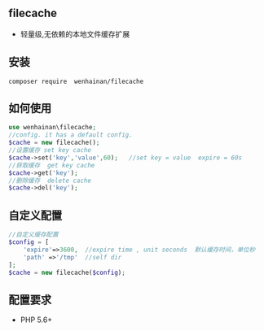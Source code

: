 ## filecache
-  轻量级,无依赖的本地文件缓存扩展
## 安装 
```shell
composer require  wenhainan/filecache
```

## 如何使用
```php
use wenhainan\filecache;
//config. it has a default config.
$cache = new filecache();
//设置缓存 set key cache
$cache->set('key','value',60);   //set key = value  expire = 60s
//获取缓存  get key cache
$cache->get('key');
//删除缓存  delete cache 
$cache->del('key');  

```

## 自定义配置
```php
//自定义缓存配置
$config = [
    'expire'=>3600,  //expire time , unit seconds  默认缓存时间，单位秒
    'path' =>'/tmp'  //self dir
];
$cache = new filecache($config);
```

## 配置要求
- PHP 5.6+